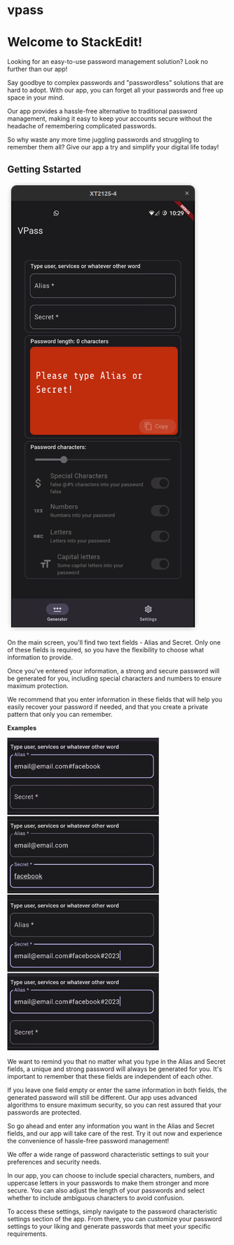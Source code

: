 # vpass

# Welcome to StackEdit!

Looking for an easy-to-use password management solution? Look no further than our app!

Say goodbye to complex passwords and "passwordless" solutions that are hard to adopt. With our app, you can forget all your passwords and free up space in your mind.

Our app provides a hassle-free alternative to traditional password management, making it easy to keep your accounts secure without the headache of remembering complicated passwords.

So why waste any more time juggling passwords and struggling to remember them all? Give our app a try and simplify your digital life today!

## Getting Sstarted
![First screen](https://github.com/vinaooo/vpass/blob/master/Prints/Captura%20de%20tela%20de%202023-03-26%2010-29-50.png)

On the main screen, you'll find two text fields - Alias and Secret. Only one of these fields is required, so you have the flexibility to choose what information to provide.

Once you've entered your information, a strong and secure password will be generated for you, including special characters and numbers to ensure maximum protection.

We recommend that you enter information in these fields that will help you easily recover your password if needed, and that you create a private pattern that only you can remember.

**Examples**

![enter image description here](https://github.com/vinaooo/vpass/blob/master/Prints/Captura%20de%20tela%20de%202023-03-26%2011-12-22.png)
![Alias and Scret](https://github.com/vinaooo/vpass/blob/master/Prints/Captura%20de%20tela%20de%202023-03-26%2011-08-51.png)
![Different Alias and Secrets](https://github.com/vinaooo/vpass/blob/master/Prints/Captura%20de%20tela%20de%202023-03-26%2011-13-24.png)
![enter image description here](https://github.com/vinaooo/vpass/blob/master/Prints/Captura%20de%20tela%20de%202023-03-26%2011-12-33.png)

We want to remind you that no matter what you type in the Alias and Secret fields, a unique and strong password will always be generated for you. It's important to remember that these fields are independent of each other.

If you leave one field empty or enter the same information in both fields, the generated password will still be different. Our app uses advanced algorithms to ensure maximum security, so you can rest assured that your passwords are protected.

So go ahead and enter any information you want in the Alias and Secret fields, and our app will take care of the rest. Try it out now and experience the convenience of hassle-free password management!

We offer a wide range of password characteristic settings to suit your preferences and security needs.

In our app, you can choose to include special characters, numbers, and uppercase letters in your passwords to make them stronger and more secure. You can also adjust the length of your passwords and select whether to include ambiguous characters to avoid confusion.

To access these settings, simply navigate to the password characteristic settings section of the app. From there, you can customize your password settings to your liking and generate passwords that meet your specific requirements.
<!--stackedit_data:
eyJoaXN0b3J5IjpbOTc5NjY2ODI2LC02NzYzNjUxNDgsLTE4OD
c0OTQzMzIsMTQ3MjE1NzU2NSwxOTk1NDU0OTU3LC02NzMxODg3
ODBdfQ==
-->